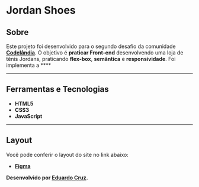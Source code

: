 # Jordan Shoes


## Sobre   
Este projeto foi desenvolvido para o segundo desafio da comunidade **[Codelândia](https://discord.com/invite/QevDJqCzaY)**. O objetivo é **praticar Front-end** desenvolvendo uma loja de tênis Jordans, praticando **flex-box**, **semântica** e **responsividade**. Foi implementa a **** 

---

## Ferramentas e Tecnologias
- **HTML5**
- **CSS3**
- **JavaScript** 


---

## Layout
Você pode conferir o layout do site no link abaixo:
- **[Figma](https://www.figma.com/file/Yb9IBH56g7T1hdIyZ3BMNO/Codel%C3%A2ndia---Desafios?node-id=1883%3A2)**

**Desenvolvido  por [Eduardo Cruz](https://github.com/edcruz29/).**